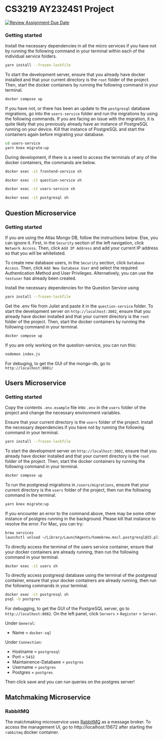 # CS3219 AY2324S1 Project

[![Review Assignment Due Date](https://classroom.github.com/assets/deadline-readme-button-24ddc0f5d75046c5622901739e7c5dd533143b0c8e959d652212380cedb1ea36.svg)](https://classroom.github.com/a/6BOvYMwN)


### Getting started

Install the necessary dependencies in all the micro services if you have not by running the following command in your terminal within each of the individual service folders. 
```bash
yarn install --frozen-lockfile
```
To start the development server, ensure that you already have docker installed and that your current directory is the `root` folder of the project. Then, start the docker containers by running the following command in your terminal.
```bash
docker compose up
```
If you have not, or there has been an update to the `postgresql` database migrations, go into the `users-service` folder and run the migrations by using the following commands. If you are facing an issue with the migration, it is quite likely that you previously already have an instance of PostgreSQL running on your device. Kill that instance of PostgreSQL and start the containers again before migrating your database. 
```bash
cd users-service
yarn knex migrate:up
```
During development, if there is a need to access the terminals of any of the docker containers, the commands are below. 
```bash
docker exec -it frontend-service sh
```
```bash
docker exec -it question-service sh
```
```bash
docker exec -it users-service sh
```
```bash
docker exec -it postgresql sh
```

## Question Microservice

### Getting started

If you are using the Atlas Mongo DB, follow the instructions below. Else, you can ignore it.
First, in the `Security` section of the left navigation, click `Network Access`.
Then, click `Add IP Address` and add your current IP address so that you will be whitelisted.

To create new database users, in the `Security` section, click `Database Access`. Then, click `Add New Database User` and select the required Authentication Method and User Privileges. Alternatively, you can use the `testuser` has already been created.

Install the necessary dependencies for the Question Service using 
```bash
yarn install --frozen-lockfile
```
Get the .env file from Juliet and paste it in the `question-service` folder.
To start the development server on `http://localhost:3002`, ensure that you already have docker installed and that your current directory is the `root` folder of the project. Then, start the docker containers by running the following command in your terminal.
```bash
docker compose up
```
If you are only working on the question-service, you can run this:
```bash
nodemon index.js
```
For debuging, to get the GUI of the mongo-db, go to `http://localhost:8081/`

## Users Microservice

### Getting started

Copy the contents `.env.example` file into `.env` in the `users` folder of the project and change the necessary environment variables.

Ensure that your current directory is the `users` folder of the project. Install the necessary dependencies if you have not by running the following command in your terminal. 
```bash
yarn install --frozen-lockfile
```
To start the development server on `http://localhost:3002`, ensure that you already have docker installed and that your current directory is the `root` folder of the project. Then, start the docker containers by running the following command in your terminal.
```bash
docker compose up
```
To run the postgresql migrations in `/users/migrations`, ensure that your current directory is the `users` folder of the project, then run the following command in the terminal.
```bash
yarn knex migrate:up
```
If you encounter an error to the command above, there may be some other instance of postgres running in the background. Please kill that instance to resolve the error. For Mac, you can try:
```bash
brew services
launchctl unload ~/Library/LaunchAgents/homebrew.mxcl.postgresql@15.plist
```
To directly access the terminal of the users service container, ensure that your docker containers are already running, then run the following command in your terminal.
```bash
docker exec -it users sh
```
To directly access postgresql database using the terminal of the postgresql container, ensure that your docker containers are already running, then run the following commands in your terminal.
```bash
docker exec -it postgresql sh
psql -U postgres
```

For debugging, to get the GUI of the PostgreSQL server, go to `http://localhost:8082`.
On the left panel, click `Servers` > `Register` > `Server`.

Under `General`:
- Name = `docker-sql`

Under `Connection`:
- Hostname = `postgresql`
- Port = `5432`
- Maintainence-Databaee = `postgres`
- Username = `postgres`
- Postgres = `postgres`

Then click save and you can run queries on the postgres server!

## Matchmaking Microservice

### RabbitMQ

The matchmaking microservice uses [RabbitMQ](https://www.rabbitmq.com/) as a message broker. To access the management UI, go to http://localhost:15672 after starting the `rabbitmq` docker container. 

